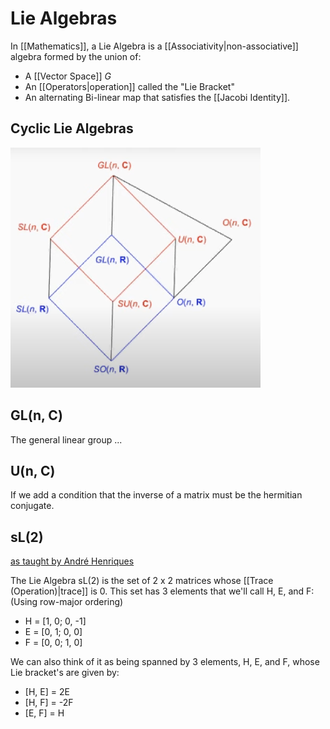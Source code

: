 # Lie Algebras
In [[Mathematics]], a Lie Algebra is a [[Associativity|non-associative]] algebra formed by the union of:
- A [[Vector Space]] *G*
- An [[Operators|operation]] called the "Lie Bracket"
- An alternating Bi-linear map that satisfies the [[Jacobi Identity]].


## Cyclic Lie Algebras
![Cyclic Lie Algebras](/media/cyclic_lie_algebras.webp)

## GL(n, C)
The general linear group ...

## U(n, C)
If we add a condition that the inverse of a matrix must be the hermitian conjugate.

## sL(2)
[as taught by André Henriques](https://www.youtube.com/watch?v=Qw5jonrLbPU)

The Lie Algebra sL(2) is the set of 2 x 2 matrices whose [[Trace (Operation)|trace]] is 0. This set has 3 elements that we'll call H, E, and F: (Using row-major ordering)
- H = [1, 0; 0, -1]
- E = [0, 1; 0, 0]
- F = [0, 0; 1, 0]

We can also think of it as being spanned by 3 elements, H, E, and F, whose Lie bracket's are given by:
- [H, E] = 2E
- [H, F] = -2F
- [E, F] = H


